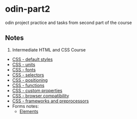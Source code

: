 # odin-part2
odin project practice and tasks from second part of the course

## Notes
1. Intermediate HTML and CSS Course
* [CSS - default styles](int-html-css/css-reset.md)
* [CSS - units](int-html-css/css-units.md)
* [CSS - fonts](int-html-css/css-fonts.md)
* [CSS - selectors](int-html-css/css-selectors.md)
* [CSS - positioning](int-html-css/css-positioning.md)
* [CSS - functions](int-html-css/css-functions.md)
* [CSS - custom properties](int-html-css/css-custom-properties.md)
* [CSS - browser compatibility](int-html-css/css-compatibility.md)
* [CSS - frameworks and preprocessors](int-html-css/css-frameworks.md)
* Forms notes:
    * [Elements](int-html-css/Forms/forms.md)
